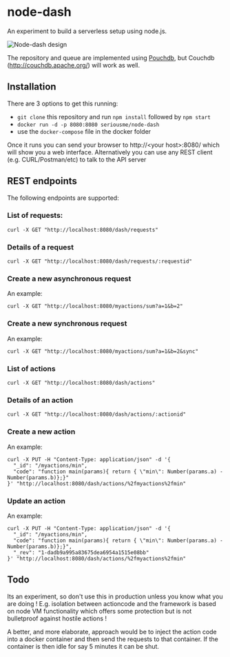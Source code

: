 # node-dash
An experiment to build a serverless setup using node.js.

![Node-dash design](https://rawgit.com/seriousme/node-dash/master/node-dash.v2.svg)

The repository and queue are implemented using [Pouchdb](https://pouchdb.com/), but Couchdb (http://couchdb.apache.org/) will work as well.

## Installation
There are 3 options to get this running:
- `git clone` this repository and run `npm install` followed by `npm start`
- `docker run -d -p 8080:8080 seriousme/node-dash`
- use the `docker-compose` file in the docker folder

Once it runs you can send your browser to http://\<your host\>:8080/ which will show you a web interface.
Alternatively you can use any REST client (e.g. CURL/Postman/etc) to talk to the API server

## REST endpoints
The following endpoints are supported:

### List of requests:
```
curl -X GET "http://localhost:8080/dash/requests"
```
### Details of a request
```
curl -X GET "http://localhost:8080/dash/requests/:requestid"
```
### Create a new asynchronous request
An example:
```
curl -X GET "http://localhost:8080/myactions/sum?a=1&b=2"
```
### Create a new synchronous request
An example:
```
curl -X GET "http://localhost:8080/myactions/sum?a=1&b=2&sync"
```
### List of actions
```
curl -X GET "http://localhost:8080/dash/actions"
```
### Details of an action
```
curl -X GET "http://localhost:8080/dash/actions/:actionid"
```
### Create a new action
An example:
```
curl -X PUT -H "Content-Type: application/json" -d '{
  "_id": "/myactions/min",
  "code": "function main(params){ return { \"min\": Number(params.a) - Number(params.b)};}"
}' "http://localhost:8080/dash/actions/%2fmyactions%2fmin"
```

### Update an action
An example:
```
curl -X PUT -H "Content-Type: application/json" -d '{
  "_id": "/myactions/min",
  "code": "function main(params){ return { \"min\": Number(params.a) - Number(params.b)};}",
  "_rev": "1-dadb9a995a83675dea6954a1515e08bb"
}' "http://localhost:8080/dash/actions/%2fmyactions%2fmin"
```

## Todo
Its an experiment, so don't use this in production unless you know what you are doing !
E.g. isolation between actioncode and the framework is based on node VM functionality
which offers some protection but is not bulletproof against hostile actions !

A better, and more elaborate, approach would be to inject the action code into a docker
container and then send the requests to that container. If the container is then idle for
say 5 minutes it can be shut.
